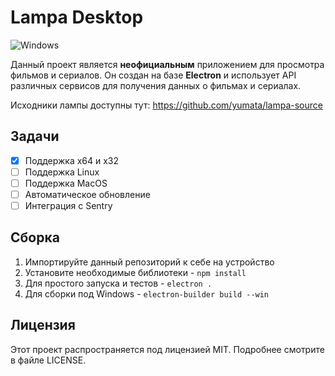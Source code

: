 # Lampa Desktop

![Windows](https://img.shields.io/badge/platform-Windows-blue)

Данный проект является **неофициальным** приложением для просмотра фильмов и сериалов. Он создан на базе **Electron** и использует API различных сервисов для получения данных о фильмах и сериалах.

Исходники лампы доступны тут: https://github.com/yumata/lampa-source

## Задачи

- [x] Поддержка x64 и x32
- [ ] Поддержка Linux
- [ ] Поддержка MacOS
- [ ] Автоматическое обновление
- [ ] Интеграция с Sentry

## Сборка

1. Импортируйте данный репозиторий к себе на устройство
2. Установите необходимые библиотеки - `npm install`
3. Для простого запуска и тестов - `electron .`
4. Для сборки под Windows - `electron-builder build --win`

## Лицензия

Этот проект распространяется под лицензией MIT. Подробнее смотрите в файле LICENSE.